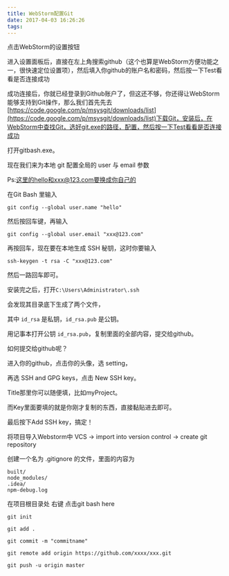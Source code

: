 ```yaml
---
title: WebStorm配置Git
date: 2017-04-03 16:26:26
tags:
---
```


点击WebStorm的设置按钮

进入设置面板后，直接在左上角搜索github（这个也算是WebStorm方便功能之一，很快速定位设置项），然后填入你github的账户名和密码，然后按一下Test看看是否连接成功

成功连接后，你就已经登录到Github账户了，但这还不够，你还得让WebStorm能够支持到Git操作，那么我们首先先去[https://code.google.com/p/msysgit/downloads/list](https://code.google.com/p/msysgit/downloads/list)下载Git，安装后，在WebStorm中查找Git，选好git.exe的路径，配置，然后按一下Test看看是否连接成功

<!-- more -->

打开gitbash.exe。

现在我们来为本地 git 配置全局的 user 与 email 参数

Ps:这里的hello和xxx@123.com要换成你自己的

在Git Bash 里输入

`git config --global user.name "hello"`

然后按回车键，再输入

`git config --global user.email "xxx@123.com"`

再按回车，现在要在本地生成 SSH 秘钥，这时你要输入

`ssh-keygen -t rsa -C "xxx@123.com"`

然后一路回车即可。

安装完之后，打开`C:\Users\Administrator\.ssh`

会发现其目录底下生成了两个文件，

其中 `id_rsa` 是私钥，`id_rsa.pub` 是公钥。

用记事本打开公钥 `id_rsa.pub`，复制里面的全部内容，提交给github。

如何提交给github呢？

进入你的github，点击你的头像，选 setting，

再选 SSH and GPG keys，点击 New SSH key。

Title那里你可以随便填，比如myProject。

而Key里面要填的就是你刚才复制的东西，直接黏贴进去即可。

最后按下Add SSH key，搞定！

将项目导入Webstorm中 
VCS -> import into version control -> create git repository

创建一个名为 .gitignore 的文件，里面的内容为
```
built/
node_modules/
.idea/
npm-debug.log
```

在项目根目录处 右键 点击git bash here

`git init`

`git add .`

`git commit -m "commitname"`

`git remote add origin https://github.com/xxxx/xxx.git`

`git push -u origin master`
